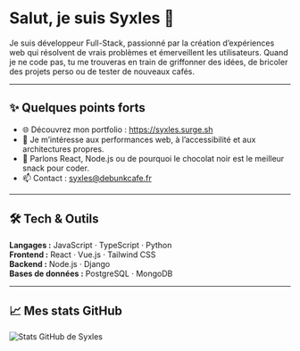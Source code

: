 # Salut, je suis Syxles 👋

Je suis développeur Full-Stack, passionné par la création d’expériences web qui résolvent de vrais problèmes et émerveillent les utilisateurs. Quand je ne code pas, tu me trouveras en train de griffonner des idées, de bricoler des projets perso ou de tester de nouveaux cafés.

---

## ✨ Quelques points forts

- 🌐 Découvrez mon portfolio : https://syxles.surge.sh  
- 🌱 Je m’intéresse aux performances web, à l’accessibilité et aux architectures propres.  
- 💬 Parlons React, Node.js ou de pourquoi le chocolat noir est le meilleur snack pour coder.  
- 📫 Contact : [syxles@debunkcafe.fr](mailto:syxles@debunkcafe.fr)

---

## 🛠 Tech & Outils

**Langages :** JavaScript · TypeScript · Python  
**Frontend :** React · Vue.js · Tailwind CSS  
**Backend :** Node.js · Django  
**Bases de données :** PostgreSQL · MongoDB  

---

## 📈 Mes stats GitHub

![Stats GitHub de Syxles](https://github-readme-stats.vercel.app/api?username=Syxless&show_icons=true&count_private=true)
